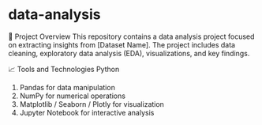 # data-analysis
📝 Project Overview
This repository contains a data analysis project focused on extracting insights from [Dataset Name]. The project includes data cleaning, exploratory data analysis (EDA), visualizations, and key findings.

📈 Tools and Technologies
Python
1. Pandas for data manipulation
2. NumPy for numerical operations
3. Matplotlib / Seaborn / Plotly for visualization
4. Jupyter Notebook for interactive analysis
